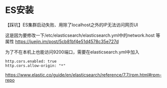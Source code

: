 # ES安装

【踩坑】ES集群启动失败、用除了localhost之外的IP无法访问网页UI

这是因为要修改一下/etc/elasticsearch/elasticsearch.yml中的network.host 等属性
https://juejin.im/post/5cb81bf4e51d4578c35e727d

为了不在本机上也能访问9200端口，需要在elasticsearch.yml中加入
```
http.cors.enabled: true
http.cors.allow-origin: "*"
```

https://www.elastic.co/guide/en/elasticsearch/reference/7.7/rpm.html#rpm-repo